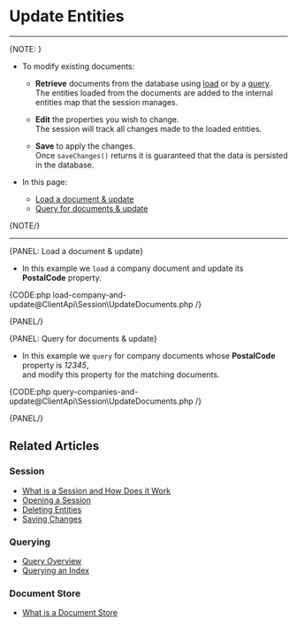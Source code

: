 # Update Entities
---

{NOTE: }

* To modify existing documents:

    * **Retrieve** documents from the database using [load](../../client-api/session/loading-entities#load) 
      or by a [query](../../client-api/session/querying/how-to-query#session.query).  
      The entities loaded from the documents are added to the internal entities map that the session manages.  
  
    * **Edit** the properties you wish to change.  
      The session will track all changes made to the loaded entities.

    * **Save** to apply the changes.  
      Once `saveChanges()` returns it is guaranteed that the data is persisted in the database.
      


* In this page:
    * [Load a document & update](../../client-api/session/updating-entities#load-a-document-&-update)
    * [Query for documents & update](../../client-api/session/updating-entities#query-for-documents-&-update)
    
{NOTE/}

---

{PANEL: Load a document & update}

* In this example we `load` a company document and update its **PostalCode** property.  

{CODE:php load-company-and-update@ClientApi\Session\UpdateDocuments.php /}

{PANEL/}

{PANEL: Query for documents & update}

* In this example we `query` for company documents whose **PostalCode** property is _12345_,  
  and modify this property for the matching documents.  

{CODE:php query-companies-and-update@ClientApi\Session\UpdateDocuments.php /}

{PANEL/}

## Related Articles

### Session

- [What is a Session and How Does it Work](../../client-api/session/what-is-a-session-and-how-does-it-work) 
- [Opening a Session](../../client-api/session/opening-a-session)
- [Deleting Entities](../../client-api/session/deleting-entities)
- [Saving Changes](../../client-api/session/saving-changes)

### Querying

- [Query Overview](../../client-api/session/querying/how-to-query)
- [Querying an Index](../../indexes/querying/query-index)

### Document Store

- [What is a Document Store](../../client-api/what-is-a-document-store)
